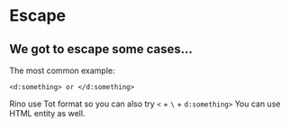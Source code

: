 # Escape

## We got to escape some cases...

The most common example:

```
<d:something> or </d:something>
```

Rino use Tot format so you can also try `<` + `\` + `d:something>` You can use HTML entity as well.
